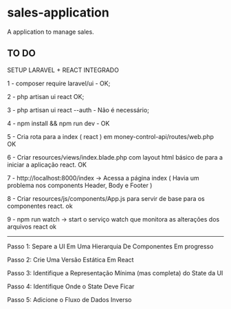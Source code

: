 # sales-application
A application to manage sales.

TO DO
--------------------------------------------------------------------------------
SETUP LARAVEL + REACT INTEGRADO

1 - composer require laravel/ui - OK;

2 - php artisan ui react  OK;

3 - php artisan ui react --auth - Não é necessário;

4 - npm install && npm run dev -  OK

5 - Cria rota para a index ( react ) em money-control-api/routes/web.php OK

6 - Criar resources/views/index.blade.php com layout html básico de para a iniciar a aplicação react. OK

7 - http://localhost:8000/index -> Acessa a página index ( Havia um problema nos components Header, Body e Footer )

8 - Criar resources/js/components/App.js para servir de base para os componentes react. ok

9 - npm run watch -> start o serviço watch que monitora as alterações dos arquivos react ok

--------------------------------------------------------------------------------

Passo 1: Separe a UI Em Uma Hierarquia De Componentes Em progresso

Passo 2: Crie Uma Versão Estática Em React

Passo 3: Identifique a Representação Mínima (mas completa) do State da UI

Passo 4: Identifique Onde o State Deve Ficar

Passo 5: Adicione o Fluxo de Dados Inverso
